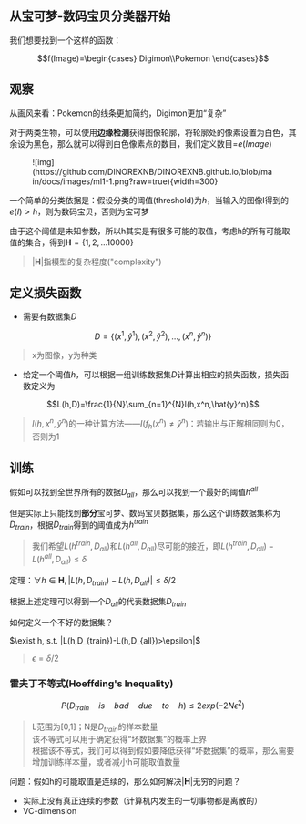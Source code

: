 ## 从宝可梦-数码宝贝分类器开始

我们想要找到一个这样的函数：

$$f(Image)=\begin{cases}
    Digimon\\Pokemon
\end{cases}$$

## 观察

从画风来看：Pokemon的线条更加简约，Digimon更加“复杂”

对于两类生物，可以使用**边缘检测**获得图像轮廓，将轮廓处的像素设置为白色，其余设为黑色，那么就可以得到白色像素点的数目，我们定义数目=$e(Image)$

<figure markdown>
![img](https://github.com/DINOREXNB/DINOREXNB.github.io/blob/main/docs/images/ml1-1.png?raw=true){width=300}
</figure>

一个简单的分类依据是：假设分类的阈值(threshold)为$h$，当输入的图像I得到的$e(I)>h$，则为数码宝贝，否则为宝可梦

由于这个阈值是未知参数，所以h其实是有很多可能的取值，考虑h的所有可能取值的集合，得到$\mathbf{H}=\{1,2,\dots 10000\}$

> $|\mathbf{H}|$指模型的复杂程度("complexity")

## 定义损失函数

- 需要有数据集$D$

$$D=\{(x^1,\hat{y}^1),(x^2,\hat{y}^2),\dots,(x^n,\hat{y}^n)\}$$
 
> x为图像，y为种类

- 给定一个阈值$h$，可以根据一组训练数据集$D$计算出相应的损失函数，损失函数定义为

$$L(h,D)=\frac{1}{N}\sum_{n=1}^{N}l(h,x^n,\hat{y}^n)$$

> $l(h,x^n,\hat{y}^n)$的一种计算方法——$I(f_h(x^n)\neq \hat{y}^n)$：若输出与正解相同则为0，否则为1

## 训练

假如可以找到全世界所有的数据${D_{all}}$，那么可以找到一个最好的阈值$h^{all}$

但是实际上只能找到**部分**宝可梦、数码宝贝数据集，那么这个训练数据集称为$D_{train}$，根据$D_{train}$得到的阈值成为$h^{train}$

> 我们希望$L(h^{train},D_{all})$和$L(h^{all},D_{all})$尽可能的接近，即$L(h^{train},D_{all})-L(h^{all},D_{all})≤\delta$

定理：$\forall h\in \mathbf{H},|L(h,D_{train})-L(h,D_{all})|≤\delta/2$

根据上述定理可以得到一个$D_{all}$的代表数据集$D_{train}$

如何定义一个不好的数据集？

$\exist h, s.t. |L(h,D_{train})-L(h,D_{all})>\epsilon|$

> $\epsilon=\delta/2$

### 霍夫丁不等式(Hoeffding's Inequality)

$$P(D_{train} \quad is \quad bad \quad due \quad to \quad h)≤ 2exp(-2N\epsilon^2)$$

> L范围为[0,1]；N是$D_{train}$的样本数量<br>
> 该不等式可以用于确定获得“坏数据集”的概率上界<br>
> 根据该不等式，我们可以得到假如要降低获得“坏数据集”的概率，那么需要增加训练样本量，或者减小h可能取值数量

问题：假如h的可能取值是连续的，那么如何解决$|\mathbf{H}|$无穷的问题？

- 实际上没有真正连续的参数（计算机内发生的一切事物都是离散的）
- VC-dimension
